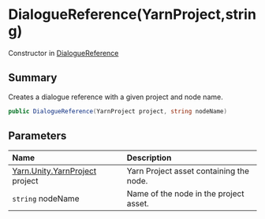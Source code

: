 # DialogueReference(YarnProject,string)

Constructor in [DialogueReference](/docs/api/csharp/yarn.unity.dialoguereference.md)

## Summary


Creates a dialogue reference with a given project and node name.


```csharp
public DialogueReference(YarnProject project, string nodeName)
```

## Parameters

|Name|Description|
|:---|:---|
|[Yarn.Unity.YarnProject](/docs/api/csharp/yarn.unity.yarnproject.md) project|Yarn Project asset containing the node.|
|`string` nodeName|Name of the node in the project asset.|

